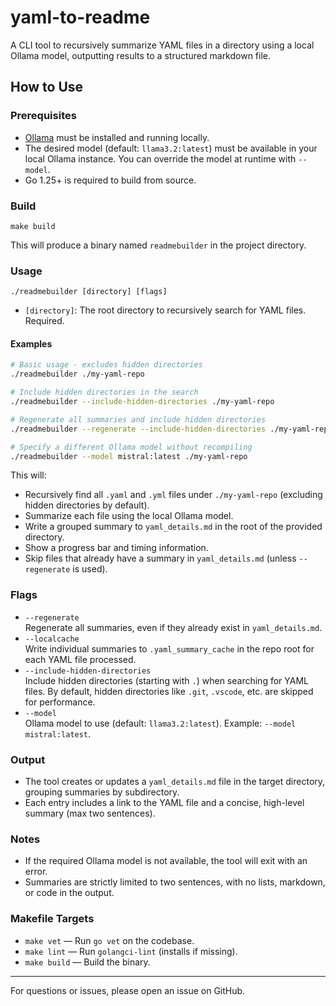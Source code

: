 # yaml-to-readme

A CLI tool to recursively summarize YAML files in a directory using a local Ollama model, outputting results to a structured markdown file.

## How to Use

### Prerequisites
- [Ollama](https://ollama.com/) must be installed and running locally.
- The desired model (default: `llama3.2:latest`) must be available in your local Ollama instance. You can override the model at runtime with `--model`.
- Go 1.25+ is required to build from source.

### Build

```
make build
```
This will produce a binary named `readmebuilder` in the project directory.

### Usage

```
./readmebuilder [directory] [flags]
```
- `[directory]`: The root directory to recursively search for YAML files. Required.

#### Examples
```bash
# Basic usage - excludes hidden directories
./readmebuilder ./my-yaml-repo

# Include hidden directories in the search
./readmebuilder --include-hidden-directories ./my-yaml-repo

# Regenerate all summaries and include hidden directories
./readmebuilder --regenerate --include-hidden-directories ./my-yaml-repo

# Specify a different Ollama model without recompiling
./readmebuilder --model mistral:latest ./my-yaml-repo
```

This will:
- Recursively find all `.yaml` and `.yml` files under `./my-yaml-repo` (excluding hidden directories by default).
- Summarize each file using the local Ollama model.
- Write a grouped summary to `yaml_details.md` in the root of the provided directory.
- Show a progress bar and timing information.
- Skip files that already have a summary in `yaml_details.md` (unless `--regenerate` is used).

### Flags

- `--regenerate`  
  Regenerate all summaries, even if they already exist in `yaml_details.md`.
- `--localcache`  
  Write individual summaries to `.yaml_summary_cache` in the repo root for each YAML file processed.
- `--include-hidden-directories`  
  Include hidden directories (starting with `.`) when searching for YAML files. By default, hidden directories like `.git`, `.vscode`, etc. are skipped for performance.
- `--model`  
  Ollama model to use (default: `llama3.2:latest`). Example: `--model mistral:latest`.

### Output
- The tool creates or updates a `yaml_details.md` file in the target directory, grouping summaries by subdirectory.
- Each entry includes a link to the YAML file and a concise, high-level summary (max two sentences).

### Notes
- If the required Ollama model is not available, the tool will exit with an error.
- Summaries are strictly limited to two sentences, with no lists, markdown, or code in the output.

### Makefile Targets
- `make vet`   — Run `go vet` on the codebase.
- `make lint`  — Run `golangci-lint` (installs if missing).
- `make build` — Build the binary.

---

For questions or issues, please open an issue on GitHub.